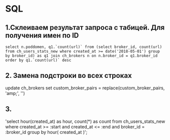 # SQL
## 1.Склеиваем результат запроса с табицей. Для получения имен по ID
```select n.poddomen, q1.`count(url)` from (select broker_id, count(url) from ch_users_stats_new where created_at >= date('2018-05-01') group by broker_id) as q1 join ch_brokers n on n.broker_id = q1.broker_id order by q1.`count(url)` desc```

## 2. Замена подстроки во всех строках
update ch_brokers set custom_broker_pairs = replace(custom_broker_pairs, 'amp;', '')
## 3.
'select hour(created_at) as hour, count(*) as count from ch_users_stats_new where created_at >= :start and created_at <= :end and broker_id = :broker_id group by hour( created_at )';
